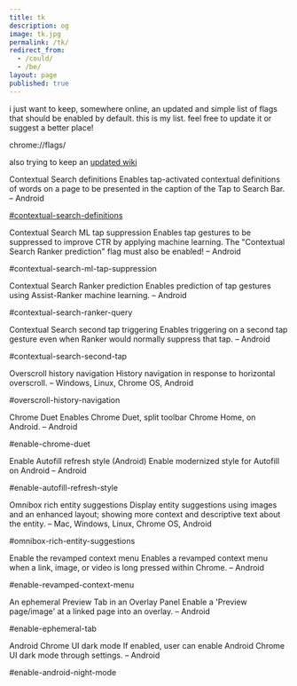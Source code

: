 ```yaml
---
title: tk
description: og
image: tk.jpg
permalink: /tk/
redirect_from:
  - /could/
  - /be/
layout: page
published: true
---
```


i just want to keep, somewhere online, an updated and simple list of flags that should be enabled by default. this is my list. feel free to update it or suggest a better place!

   chrome://flags/

also trying to keep an [updated wiki](https://en.m.wikipedia.org/wiki/Talk:Google_Chrome#flags,_on_android)

Contextual Search definitions
Enables tap-activated contextual definitions of words on a page to be presented in the caption of the Tap to Search Bar. – Android

[#contextual-search-definitions](chrome://flags/#contextual-search-definitions)

Contextual Search ML tap suppression
Enables tap gestures to be suppressed to improve CTR by applying machine learning. The "Contextual Search Ranker prediction" flag must also be enabled! – Android

#contextual-search-ml-tap-suppression

Contextual Search Ranker prediction
Enables prediction of tap gestures using Assist-Ranker machine learning. – Android

#contextual-search-ranker-query

Contextual Search second tap triggering
Enables triggering on a second tap gesture even when Ranker would normally suppress that tap. – Android

#contextual-search-second-tap

Overscroll history navigation
History navigation in response to horizontal overscroll. – Windows, Linux, Chrome OS, Android

#overscroll-history-navigation

Chrome Duet
Enables Chrome Duet, split toolbar Chrome Home, on Android. – Android

#enable-chrome-duet

Enable Autofill refresh style (Android)
Enable modernized style for Autofill on Android – Android

#enable-autofill-refresh-style

Omnibox rich entity suggestions
Display entity suggestions using images and an enhanced layout; showing more context and descriptive text about the entity. – Mac, Windows, Linux, Chrome OS, Android

#omnibox-rich-entity-suggestions

Enable the revamped context menu
Enables a revamped context menu when a link, image, or video is long pressed within Chrome. – Android

#enable-revamped-context-menu

An ephemeral Preview Tab in an Overlay Panel
Enable a 'Preview page/image' at a linked page into an overlay. – Android

#enable-ephemeral-tab

Android Chrome UI dark mode
If enabled, user can enable Android Chrome UI dark mode through settings. – Android

#enable-android-night-mode
